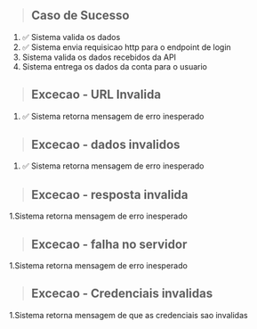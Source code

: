 > ## Caso de Sucesso
1. ✅ Sistema valida os dados
2. ✅ Sistema envia requisicao http para o endpoint de login
3. Sistema valida os dados recebidos da API
4. Sistema entrega os dados da conta para o usuario

> ## Excecao - URL Invalida
1. ✅ Sistema retorna mensagem de erro inesperado

> ## Excecao - dados invalidos
1. ✅ Sistema retorna mensagem de erro inesperado

> ## Excecao - resposta invalida
1.Sistema retorna mensagem de erro inesperado

> ## Excecao - falha no servidor
1.Sistema retorna mensagem de erro inesperado

> ## Excecao - Credenciais invalidas
1.Sistema retorna mensagem de que as credenciais sao invalidas
